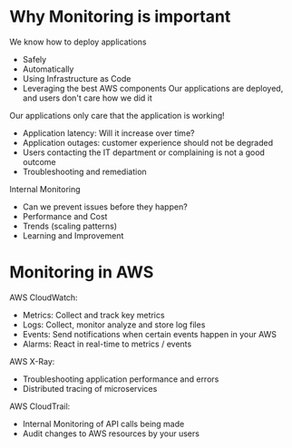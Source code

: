 # Why Monitoring is important

We know how to deploy applications
- Safely
- Automatically
- Using Infrastructure as Code
- Leveraging the best AWS components
Our applications are deployed, and users don't care how we did it

Our applications only care that the application is working!
- Application latency: Will it increase over time?
- Application outages: customer experience should not be degraded
- Users contacting the IT department or complaining is not a good outcome
- Troubleshooting and remediation

Internal Monitoring
- Can we prevent issues before they happen?
- Performance and Cost
- Trends (scaling patterns)
- Learning and Improvement

# Monitoring in AWS 

AWS CloudWatch:
- Metrics: Collect and track key metrics
- Logs: Collect, monitor analyze and store log files
- Events: Send notifications when certain events happen in your AWS
- Alarms: React in real-time to metrics / events

AWS X-Ray:
- Troubleshooting application performance and errors
- Distributed tracing of microservices

AWS CloudTrail:
- Internal Monitoring of API calls being made
- Audit changes to AWS resources by your users
